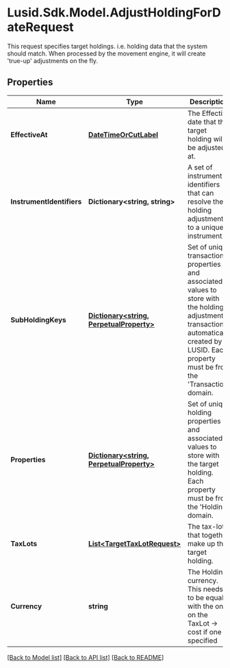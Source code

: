 # Lusid.Sdk.Model.AdjustHoldingForDateRequest
This request specifies target holdings. i.e. holding data that the  system should match. When processed by the movement  engine, it will create 'true-up' adjustments on the fly.

## Properties

Name | Type | Description | Notes
------------ | ------------- | ------------- | -------------
**EffectiveAt** | [**DateTimeOrCutLabel**](DateTimeOrCutLabel.md) | The Effective date that the target holding will be adjusted at. | 
**InstrumentIdentifiers** | **Dictionary&lt;string, string&gt;** | A set of instrument identifiers that can resolve the holding adjustment to a unique instrument. | 
**SubHoldingKeys** | [**Dictionary&lt;string, PerpetualProperty&gt;**](PerpetualProperty.md) | Set of unique transaction properties and associated values to store with the holding adjustment transaction automatically created by LUSID. Each property must be from the &#39;Transaction&#39; domain. | [optional] 
**Properties** | [**Dictionary&lt;string, PerpetualProperty&gt;**](PerpetualProperty.md) | Set of unique holding properties and associated values to store with the target holding. Each property must be from the &#39;Holding&#39; domain. | [optional] 
**TaxLots** | [**List&lt;TargetTaxLotRequest&gt;**](TargetTaxLotRequest.md) | The tax-lots that together make up the target holding. | 
**Currency** | **string** | The Holding currency. This needs to be equal with the one on the TaxLot -&gt; cost if one is specified | [optional] 

[[Back to Model list]](../README.md#documentation-for-models) [[Back to API list]](../README.md#documentation-for-api-endpoints) [[Back to README]](../README.md)

